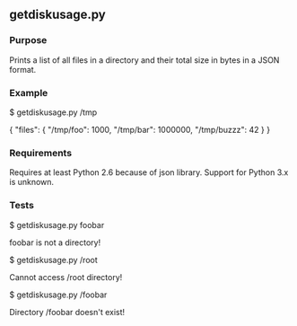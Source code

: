 ## getdiskusage.py

### Purpose
Prints a list of all files in a directory and their total size in bytes in a JSON format.

### Example

$ getdiskusage.py /tmp

{
    "files": {
        "/tmp/foo": 1000,
        "/tmp/bar": 1000000,
        "/tmp/buzzz": 42
    }
}

### Requirements
Requires at least Python 2.6 because of json library. Support for Python 3.x is unknown.

### Tests
$ getdiskusage.py foobar

foobar is not a directory!

$ getdiskusage.py /root

Cannot access /root directory!

$ getdiskusage.py /foobar

Directory /foobar doesn't exist!
